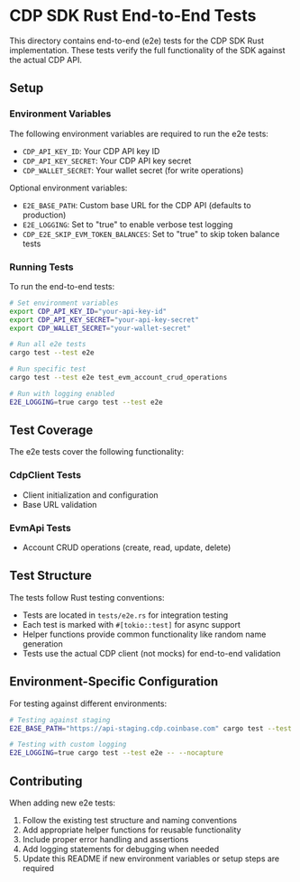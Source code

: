 # CDP SDK Rust End-to-End Tests

This directory contains end-to-end (e2e) tests for the CDP SDK Rust implementation. These tests verify the full functionality of the SDK against the actual CDP API.

## Setup

### Environment Variables

The following environment variables are required to run the e2e tests:

- `CDP_API_KEY_ID`: Your CDP API key ID
- `CDP_API_KEY_SECRET`: Your CDP API key secret
- `CDP_WALLET_SECRET`: Your wallet secret (for write operations)

Optional environment variables:

- `E2E_BASE_PATH`: Custom base URL for the CDP API (defaults to production)
- `E2E_LOGGING`: Set to "true" to enable verbose test logging
- `CDP_E2E_SKIP_EVM_TOKEN_BALANCES`: Set to "true" to skip token balance tests

### Running Tests

To run the end-to-end tests:

```bash
# Set environment variables
export CDP_API_KEY_ID="your-api-key-id"
export CDP_API_KEY_SECRET="your-api-key-secret"
export CDP_WALLET_SECRET="your-wallet-secret"

# Run all e2e tests
cargo test --test e2e

# Run specific test
cargo test --test e2e test_evm_account_crud_operations

# Run with logging enabled
E2E_LOGGING=true cargo test --test e2e
```

## Test Coverage

The e2e tests cover the following functionality:

### CdpClient Tests
- Client initialization and configuration
- Base URL validation

### EvmApi Tests
- Account CRUD operations (create, read, update, delete)

## Test Structure

The tests follow Rust testing conventions:

- Tests are located in `tests/e2e.rs` for integration testing
- Each test is marked with `#[tokio::test]` for async support
- Helper functions provide common functionality like random name generation
- Tests use the actual CDP client (not mocks) for end-to-end validation

## Environment-Specific Configuration

For testing against different environments:

```bash
# Testing against staging
E2E_BASE_PATH="https://api-staging.cdp.coinbase.com" cargo test --test e2e

# Testing with custom logging
E2E_LOGGING=true cargo test --test e2e -- --nocapture
```

## Contributing

When adding new e2e tests:

1. Follow the existing test structure and naming conventions
2. Add appropriate helper functions for reusable functionality
3. Include proper error handling and assertions
4. Add logging statements for debugging when needed
5. Update this README if new environment variables or setup steps are required
